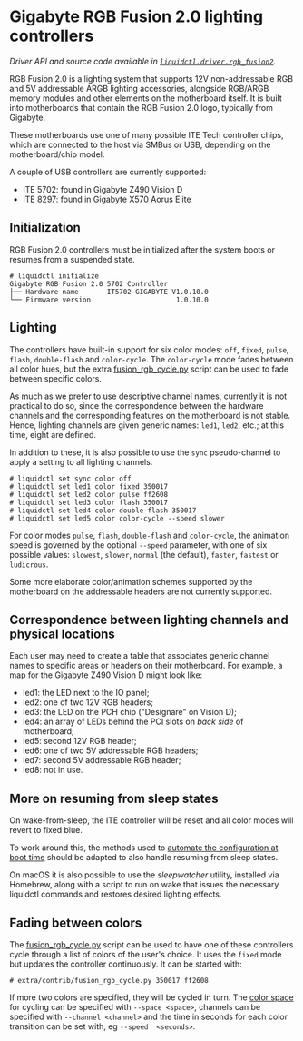 # Gigabyte RGB Fusion 2.0 lighting controllers
_Driver API and source code available in [`liquidctl.driver.rgb_fusion2`](../liquidctl/driver/rgb_fusion2.py)._

RGB Fusion 2.0 is a lighting system that supports 12V non-addressable RGB and
5V addressable ARGB lighting accessories, alongside RGB/ARGB memory modules
and other elements on the motherboard itself.  It is built into motherboards
that contain the RGB Fusion 2.0 logo, typically from Gigabyte.

These motherboards use one of many possible ITE Tech controller chips, which
are connected to the host via SMBus or USB, depending on the motherboard/chip
model.

A couple of USB controllers are currently supported:

- ITE 5702: found in Gigabyte Z490 Vision D
- ITE 8297: found in Gigabyte X570 Aorus Elite

## Initialization

RGB Fusion 2.0 controllers must be initialized after the system boots or
resumes from a suspended state.

```
# liquidctl initialize
Gigabyte RGB Fusion 2.0 5702 Controller
├── Hardware name       IT5702-GIGABYTE V1.0.10.0
└── Firmware version                     1.0.10.0
```

## Lighting

The controllers have built-in support for six color modes: `off`, `fixed`, `pulse`,
`flash`, `double-flash` and `color-cycle`. The `color-cycle` mode fades between all
color hues, but the extra [fusion_rgb_cycle.py](extra/contrib/fusion_rgb_cycle.py)
script can be used to fade between specific colors.

As much as we prefer to use descriptive channel names, currently it is not
practical to do so, since the correspondence between the hardware channels and
the corresponding features on the motherboard is not stable.  Hence, lighting
channels are given generic names: `led1`, `led2`, etc.; at this time, eight are
defined.

In addition to these, it is also possible to use the `sync` pseudo-channel to
apply a setting to all lighting channels.

```
# liquidctl set sync color off
# liquidctl set led1 color fixed 350017
# liquidctl set led2 color pulse ff2608
# liquidctl set led3 color flash 350017
# liquidctl set led4 color double-flash 350017
# liquidctl set led5 color color-cycle --speed slower
```

For color modes `pulse`, `flash`, `double-flash` and `color-cycle`, the
animation speed is governed by the optional `--speed` parameter, with one of
six possible values: `slowest`, `slower`, `normal` (the default), `faster`,
`fastest` or `ludicrous`.

Some more elaborate color/animation schemes supported by the motherboard on the
addressable headers are not currently supported.

## Correspondence between lighting channels and physical locations

Each user may need to create a table that associates generic channel names to
specific areas or headers on their motherboard. For example, a map for the
Gigabyte Z490 Vision D might look like:

- led1: the LED next to the IO panel;
- led2: one of two 12V RGB headers;
- led3: the LED on the PCH chip ("Designare" on Vision D);
- led4: an array of LEDs behind the PCI slots on *back side* of motherboard;
- led5: second 12V RGB header;
- led6: one of two 5V addressable RGB headers;
- led7: second 5V addressable RGB header;
- led8: not in use.

## More on resuming from sleep states

On wake-from-sleep, the ITE controller will be reset and all color modes will
revert to fixed blue.

To work around this, the methods used to [automate the configuration at boot
time] should be adapted to also handle resuming from sleep states.

On macOS it is also possible to use the _sleepwatcher_ utility, installed via
Homebrew, along with a script to run on wake that issues the necessary
liquidctl commands and restores desired lighting effects.

[automate the configuration at boot time]: ../README.md#automation-and-running-at-boot

## Fading between colors

The [fusion_rgb_cycle.py](extra/contrib/fusion_rgb_cycle.py) script can be used to have
one of these controllers cycle through a list of colors of the user's choice. It uses
the `fixed` mode but updates the controller continuously. It can be started with:

```
# extra/contrib/fusion_rgb_cycle.py 350017 ff2608
```

If more two colors are specified, they will be cycled in turn. The
[color space](https://facelessuser.github.io/coloraide/colors/) for cycling can be
specified with `--space <space>`, channels can be specified with `--channel <channel>`
and the time in seconds for each color transition can be set with, eg
`--speed  <seconds>`.
